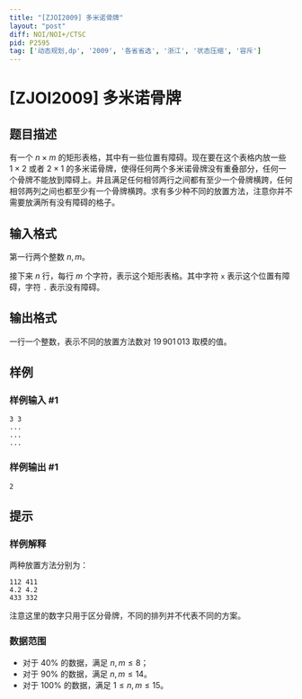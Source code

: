 ```yaml
---
title: "[ZJOI2009] 多米诺骨牌"
layout: "post"
diff: NOI/NOI+/CTSC
pid: P2595
tag: ['动态规划,dp', '2009', '各省省选', '浙江', '状态压缩', '容斥']
---
```

# [ZJOI2009] 多米诺骨牌
## 题目描述

有一个 $n \times m$ 的矩形表格，其中有一些位置有障碍。现在要在这个表格内放一些 $1 \times 2$ 或者 $2 \times 1$ 的多米诺骨牌，使得任何两个多米诺骨牌没有重叠部分，任何一个骨牌不能放到障碍上。并且满足任何相邻两行之间都有至少一个骨牌横跨，任何相邻两列之间也都至少有一个骨牌横跨。求有多少种不同的放置方法，注意你并不需要放满所有没有障碍的格子。

## 输入格式

第一行两个整数 $n,m$。

接下来 $n$ 行，每行 $m$ 个字符，表示这个矩形表格。其中字符 `x` 表示这个位置有障碍，字符 `.` 表示没有障碍。
## 输出格式

一行一个整数，表示不同的放置方法数对 $19\,901\,013$ 取模的值。
## 样例

### 样例输入 #1
```
3 3
...
...
...
```
### 样例输出 #1
```
2
```
## 提示

### 样例解释

两种放置方法分别为：

```plain
112 411
4.2 4.2
433 332
```

注意这里的数字只用于区分骨牌，不同的排列并不代表不同的方案。

### 数据范围

- 对于 $40\%$ 的数据，满足 $n,m \leq 8$；
- 对于 $90\%$ 的数据，满足 $n,m \leq 14$。
- 对于 $100\%$ 的数据，满足 $1 \leq n,m \leq 15$。
